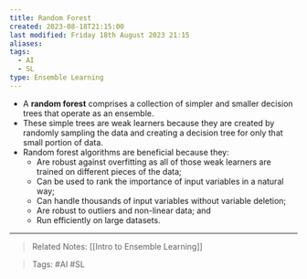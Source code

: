 ```yaml
---
title: Random Forest
created: 2023-08-18T21:15:00
last modified: Friday 18th August 2023 21:15
aliases: 
tags:
  - AI
  - SL
type: Ensemble Learning
---
```

- A **random forest** comprises a collection of simpler and smaller decision trees that operate as an ensemble.
- These simple trees are weak learners because they are created by randomly sampling the data and creating a decision tree for only that small portion of data.
- Random forest algorithms are beneficial because they:
	- Are robust against overfitting as all of those weak learners are trained on different pieces of the data;
	- Can be used to rank the importance of input variables in a natural way;
	- Can handle thousands of input variables without variable deletion;
	- Are robust to outliers and non-linear data; and
	- Run efficiently on large datasets.
---
>Related Notes: [[Intro to Ensemble Learning]]

>Tags: #AI #SL 
